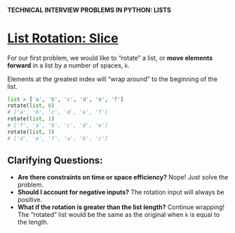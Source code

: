 #### TECHNICAL INTERVIEW PROBLEMS IN PYTHON: LISTS

# [List Rotation: Slice](https://www.codecademy.com/courses/technical-interview-practice-python/lessons/tip-python-lists/exercises/tip-python-lists-rotate-slice)

For our first problem, we would like to “rotate” a list, or **move elements forward** in a list by a number of spaces, `k`.

Elements at the greatest index will “wrap around” to the beginning of the list.
```Python
list = ['a', 'b', 'c', 'd', 'e', 'f']
rotate(list, 0)
# ['a', 'b', 'c', 'd', 'e', 'f']
rotate(list, 1)
# ['f', 'a', 'b', 'c', 'd', 'e']
rotate(list, 3)
# ['d', 'e', 'f', 'a', 'b', 'c']
```
## Clarifying Questions:

* **Are there constraints on time or space efficiency?** Nope! Just solve the problem.
* **Should I account for negative inputs?** The rotation input will always be positive.
* **What if the rotation is greater than the list length?** Continue wrapping! The “rotated” list would be the same as the original when `k` is equal to the length.
